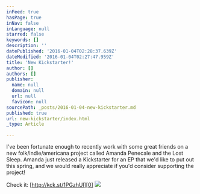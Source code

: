 ```yaml
---
inFeed: true
hasPage: true
inNav: false
inLanguage: null
starred: false
keywords: []
description: ''
datePublished: '2016-01-04T02:28:37.639Z'
dateModified: '2016-01-04T02:27:47.959Z'
title: 'New Kickstarter!'
author: []
authors: []
publisher:
  name: null
  domain: null
  url: null
  favicon: null
sourcePath: _posts/2016-01-04-new-kickstarter.md
published: true
url: new-kickstarter/index.html
_type: Article

---
```

I've been fortunate enough to recently work with some great friends on a new folk/indie/americana project called Amanda Penecale and the Lost Sleep.  Amanda just released a Kickstarter for an EP that we'd like to put out this spring, and we would really appreciate if you'd consider supporting the project!

Check it: [http://kck.st/1PGzhUl][0]
![](https://the-grid-user-content.s3-us-west-2.amazonaws.com/f673648c-2070-42f1-bb11-6503fda7054a.jpg)

[0]: http://kck.st/1PGzhUl